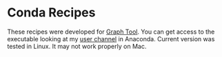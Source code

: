 # Conda Recipes

These recipes were developed for [Graph Tool](https://graph-tool.skewed.de). You can get access to the executable looking at my [user channel](https://anaconda.org/ptorrestr/graph-tool) in Anaconda. 
Current version was tested in Linux. It may not work properly on Mac.
